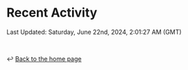 # Recent Activity

<!--RECENT_ACTIVITY:start-->
<!--RECENT_ACTIVITY:end-->

<!--RECENT_ACTIVITY:last_update-->
Last Updated: Saturday, June 22nd, 2024, 2:01:27 AM (GMT)
<!--RECENT_ACTIVITY:last_update_end-->

<br>

↩️ [Back to the home page](/README.md)
